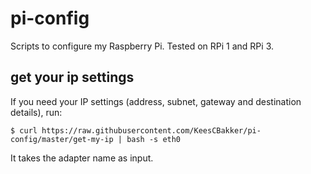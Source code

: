 # pi-config
Scripts to configure my Raspberry Pi. Tested on RPi 1 and RPi 3.

## get your ip settings
If you need your IP settings (address, subnet, gateway and destination details), run:

`$ curl https://raw.githubusercontent.com/KeesCBakker/pi-config/master/get-my-ip | bash -s eth0`

It takes the adapter name as input.
